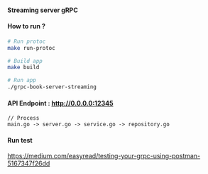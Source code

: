 #### Streaming server gRPC

#### How to run ?
```bash
# Run protoc
make run-protoc

# Build app
make build

# Run app
./grpc-book-server-streaming
```

#### API Endpoint : http://0.0.0.0:12345
```
// Process
main.go -> server.go -> service.go -> repository.go
```

#### Run test
https://medium.com/easyread/testing-your-grpc-using-postman-5167347f26dd